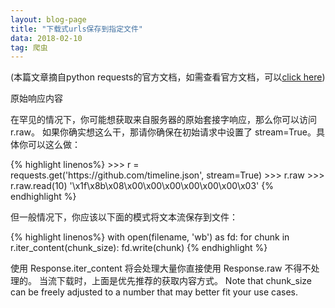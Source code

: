 ```yaml
---
layout: blog-page
title: "下载式urls保存到指定文件"
data: 2018-02-10
tag: 爬虫
---
```

<p>(本篇文章摘自python requests的官方文档，如需查看官方文档，可以<a sytle="color:blue" href ="http://docs.python-requests.org/zh_CN/latest/user/quickstart.html">click here</a>)</p>
<p class="h1">原始响应内容</p>
<p>在罕见的情况下，你可能想获取来自服务器的原始套接字响应，那么你可以访问 r.raw。 如果你确实想这么干，那请你确保在初始请求中设置了 stream=True。具体你可以这么做：</p>
{% highlight linenos%}
>>> r = requests.get('https://github.com/timeline.json', stream=True)
>>> r.raw
<requests.packages.urllib3.response.HTTPResponse object at 0x101194810>
>>> r.raw.read(10)
'\x1f\x8b\x08\x00\x00\x00\x00\x00\x00\x03'
{% endhighlight %}
<p>但一般情况下，你应该以下面的模式将文本流保存到文件：</p>
{% highlight linenos%}
with open(filename, 'wb') as fd:
    for chunk in r.iter_content(chunk_size):
        fd.write(chunk)
{% endhighlight %}
<p>使用 Response.iter_content 将会处理大量你直接使用 Response.raw 不得不处理的。 当流下载时，上面是优先推荐的获取内容方式。 Note that chunk_size can be freely adjusted to a number that may better fit your use cases.</p>